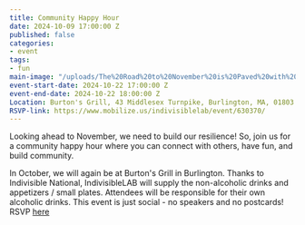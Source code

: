 ```yaml
---
title: Community Happy Hour
date: 2024-10-09 17:00:00 Z
published: false
categories:
- event
tags:
- fun
main-image: "/uploads/The%20Road%20to%20November%20is%20Paved%20with%20Community%20Happy%20hours!-a719d9.jpg"
event-start-date: 2024-10-22 17:00:00 Z
event-end-date: 2024-10-22 18:00:00 Z
Location: Burton's Grill, 43 Middlesex Turnpike, Burlington, MA, 01803
RSVP-link: https://www.mobilize.us/indivisiblelab/event/630370/
---
```


Looking ahead to November, we need to build our resilience! So, join us for a community happy hour where you can connect with others, have fun, and build community. 

In October, we will again be at Burton's Grill in Burlington. Thanks to Indivisible National, IndivisibleLAB will supply the non-alcoholic drinks and appetizers / small plates. Attendees will be responsible for their own alcoholic drinks. This event is just social - no speakers and no postcards! RSVP [here](https://www.mobilize.us/indivisiblelab/event/630370/)